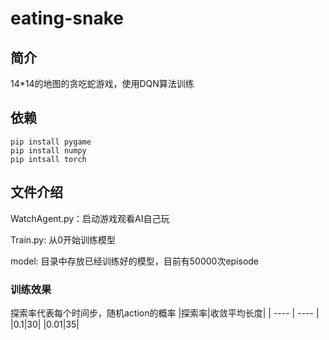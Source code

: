 # eating-snake

## 简介
14*14的地图的贪吃蛇游戏，使用DQN算法训练

## 依赖
```
pip install pygame
pip install numpy
pip intsall torch
```
## 文件介绍
WatchAgent.py：启动游戏观看AI自己玩

Train.py: 从0开始训练模型

model: 目录中存放已经训练好的模型，目前有50000次episode

### 训练效果
探索率代表每个时间步，随机action的概率
|探索率|收敛平均长度|
|  ----  | ----  |
|0.1|30|
|0.01|35|

